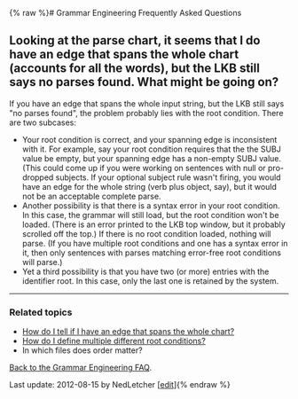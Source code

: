 {% raw %}# Grammar Engineering Frequently Asked Questions

## Looking at the parse chart, it seems that I do have an edge that spans the whole chart (accounts for all the words), but the LKB still says no parses found. What might be going on?

If you have an edge that spans the whole input string, but the LKB still
says "no parses found", the problem probably lies with the root
condition. There are two subcases:

- Your root condition is correct, and your spanning edge is
inconsistent with it. For example, say your root condition requires
that the the SUBJ value be empty, but your spanning edge has a
non-empty SUBJ value. (This could come up if you were working on
sentences with null or pro-dropped subjects. If your optional
subject rule wasn't firing, you would have an edge for the whole
string (verb plus object, say), but it would not be an acceptable
complete parse.
- Another possibility is that there is a syntax error in your root
condition. In this case, the grammar will still load, but the root
condition won't be loaded. (There is an error printed to the LKB top
window, but it probably scrolled off the top.) If there is no root
condition loaded, nothing will parse. (If you have multiple root
conditions and one has a syntax error in it, then only sentences
with parses matching error-free root conditions will parse.)
- Yet a third possibility is that you have two (or more) entries with
the identifier root. In this case, only the last one is retained by
the system.

* * *

### Related topics

- [How do I tell if I have an edge that spans the whole
chart?]()
- [How do I define multiple different root
conditions?](/GeFaqMultipleRoot)
- In which files does order matter?

[Back to the Grammar Engineering FAQ](/GrammarEngineeringFaq).

Last update: 2012-08-15 by NedLetcher [[edit](https://github.com/delph-in/docs/wiki/GeFaqRootFail/_edit)]{% endraw %}